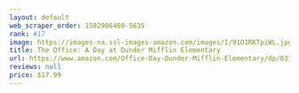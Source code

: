 ```yaml
---
layout: default 
﻿web_scraper_order: 1582906460-5635
rank: #17
image: https://images-na.ssl-images-amazon.com/images/I/91O1RKTpiWL.jpg
title: The Office: A Day at Dunder Mifflin Elementary
url: https://www.amazon.com/Office-Day-Dunder-Mifflin-Elementary/dp/0316428388/ref=zg_mw_books_17?_encoding=UTF8&psc=1&refRID=TBMNK4Y038MCV8ZD423X
reviews: null
price: $17.99 
---
```

